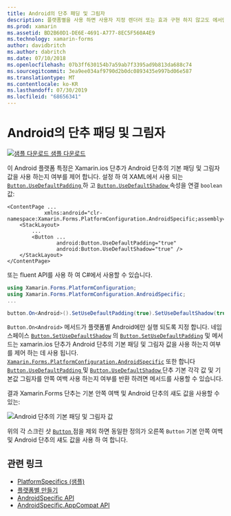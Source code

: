 ```yaml
---
title: Android의 단추 패딩 및 그림자
description: 플랫폼별을 사용 하면 사용자 지정 렌더러 또는 효과 구현 하지 않고도 에서만 특정 플랫폼에서 사용할 수 있는 기능을 사용할 수 있습니다. 이 문서에서는 Android 단추의 기본 패딩 및 그림자 값을 사용 하는 Android 플랫폼별를 사용 하는 방법을 설명 합니다.
ms.prod: xamarin
ms.assetid: BD2B60D1-DE6E-4691-A777-8EC5F560A4E9
ms.technology: xamarin-forms
author: davidbritch
ms.author: dabritch
ms.date: 07/10/2018
ms.openlocfilehash: 07b3ff630154b7a59ab7f3395ad9b813da688c74
ms.sourcegitcommit: 3ea9ee034af9790d2b0dc0893435e997bd06e587
ms.translationtype: MT
ms.contentlocale: ko-KR
ms.lasthandoff: 07/30/2019
ms.locfileid: "68656341"
---
```

# <a name="button-padding-and-shadows-on-android"></a>Android의 단추 패딩 및 그림자

[![샘플 다운로드](~/media/shared/download.png) 샘플 다운로드](https://docs.microsoft.com/samples/xamarin/xamarin-forms-samples/userinterface-platformspecifics)

이 Android 플랫폼 특정은 Xamarin.ios 단추가 Android 단추의 기본 패딩 및 그림자 값을 사용 하는지 여부를 제어 합니다. 설정 하 여 XAML에서 사용 되는 [ `Button.UseDefaultPadding` ](xref:Xamarin.Forms.PlatformConfiguration.AndroidSpecific.Button.UseDefaultPaddingProperty) 하 고 [ `Button.UseDefaultShadow` ](xref:Xamarin.Forms.PlatformConfiguration.AndroidSpecific.Button.UseDefaultShadowProperty) 속성을 연결 `boolean` 값:

```xaml
<ContentPage ...
            xmlns:android="clr-namespace:Xamarin.Forms.PlatformConfiguration.AndroidSpecific;assembly=Xamarin.Forms.Core">
    <StackLayout>
        ...
        <Button ...
                android:Button.UseDefaultPadding="true"
                android:Button.UseDefaultShadow="true" />         
    </StackLayout>
</ContentPage>
```

또는 fluent API를 사용 하 여 C#에서 사용할 수 있습니다.

```csharp
using Xamarin.Forms.PlatformConfiguration;
using Xamarin.Forms.PlatformConfiguration.AndroidSpecific;
...

button.On<Android>().SetUseDefaultPadding(true).SetUseDefaultShadow(true);
```

`Button.On<Android>` 메서드가 플랫폼별 Android에만 실행 되도록 지정 합니다. 네임 스페이스 [`Button.SetUseDefaultShadow`](xref:Xamarin.Forms.PlatformConfiguration.AndroidSpecific.Button.SetUseDefaultShadow(Xamarin.Forms.IPlatformElementConfiguration{Xamarin.Forms.PlatformConfiguration.Android,Xamarin.Forms.Button},System.Boolean)) 의 [`Button.SetUseDefaultPadding`](xref:Xamarin.Forms.PlatformConfiguration.AndroidSpecific.Button.SetUseDefaultPadding(Xamarin.Forms.IPlatformElementConfiguration{Xamarin.Forms.PlatformConfiguration.Android,Xamarin.Forms.Button},System.Boolean)) 및 메서드는 xamarin.ios 단추가 Android 단추의 기본 패딩 및 그림자 값을 사용 하는지 여부를 제어 하는 데 사용 됩니다. [`Xamarin.Forms.PlatformConfiguration.AndroidSpecific`](xref:Xamarin.Forms.PlatformConfiguration.AndroidSpecific) 또한 합니다 [ `Button.UseDefaultPadding` ](xref:Xamarin.Forms.PlatformConfiguration.AndroidSpecific.Button.UseDefaultPadding(Xamarin.Forms.IPlatformElementConfiguration{Xamarin.Forms.PlatformConfiguration.Android,Xamarin.Forms.Button})) 및 [ `Button.UseDefaultShadow` ](xref:Xamarin.Forms.PlatformConfiguration.AndroidSpecific.Button.UseDefaultShadow(Xamarin.Forms.IPlatformElementConfiguration{Xamarin.Forms.PlatformConfiguration.Android,Xamarin.Forms.Button})) 단추 기본 각각 값 및 기본값 그림자를 안쪽 여백 사용 하는지 여부를 반환 하려면 메서드를 사용할 수 있습니다.

결과 Xamarin.Forms 단추는 기본 안쪽 여백 및 Android 단추의 섀도 값을 사용할 수 있는:

![](button-padding-shadow-images/button-padding-and-shadow.png "Android 단추의 기본 패딩 및 그림자 값")

위의 각 스크린 샷 [ `Button` ](xref:Xamarin.Forms.Button) 점을 제외 하면 동일한 정의가 오른쪽 `Button` 기본 안쪽 여백 및 Android 단추의 섀도 값을 사용 하 여 합니다.

## <a name="related-links"></a>관련 링크

- [PlatformSpecifics (샘플)](https://docs.microsoft.com/samples/xamarin/xamarin-forms-samples/userinterface-platformspecifics)
- [플랫폼별 만들기](~/xamarin-forms/platform/platform-specifics/index.md#creating-platform-specifics)
- [AndroidSpecific API](xref:Xamarin.Forms.PlatformConfiguration.AndroidSpecific)
- [AndroidSpecific.AppCompat API](xref:Xamarin.Forms.PlatformConfiguration.AndroidSpecific.AppCompat)
